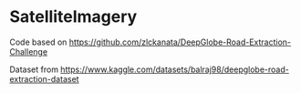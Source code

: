 # SatelliteImagery

Code based on https://github.com/zlckanata/DeepGlobe-Road-Extraction-Challenge

Dataset from https://www.kaggle.com/datasets/balraj98/deepglobe-road-extraction-dataset

